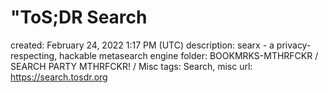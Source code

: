 # "ToS;DR Search

created: February 24, 2022 1:17 PM (UTC)
description: searx - a privacy-respecting, hackable metasearch engine
folder: BOOKMRKS-MTHRFCKR / SEARCH PARTY MTHRFCKR! / Misc
tags: Search, misc
url: https://search.tosdr.org